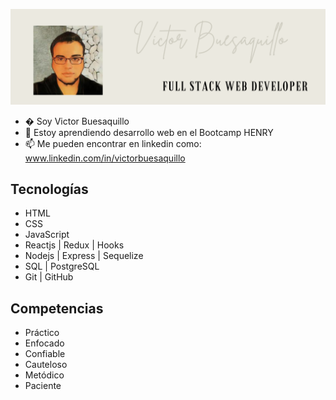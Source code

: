 ![Soy desarrollador Full Stack](https://github.com/vgbuesaquillo/vgbuesaquillo/blob/main/gitb.png)
- �  Soy Victor Buesaquillo
- 🌱 Estoy aprendiendo desarrollo web en el Bootcamp HENRY
- 📫 Me pueden encontrar en linkedin como: www.linkedin.com/in/victorbuesaquillo
## Tecnologías
- HTML
- CSS
- JavaScript
- Reactjs | Redux | Hooks
- Nodejs | Express | Sequelize
- SQL | PostgreSQL
- Git | GitHub
## Competencias
- Práctico
- Enfocado
- Confiable
- Cauteloso
- Metódico
- Paciente
<!---
vgbuesaquillo/vgbuesaquillo is a ✨ special ✨ repository because its `README.md` (this file) appears on your GitHub profile.
You can click the Preview link to take a look at your changes.
--->
